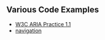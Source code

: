 ## Various Code Examples

- [W3C ARIA Practice 1.1](https://www.w3.org/TR/wai-aria-practices/examples/carousel/carousel-1/carousel-1.html)
- [navigation](https://github.com/RichCaloggero/code-examples/blob/master/navigation/navigation.md)


